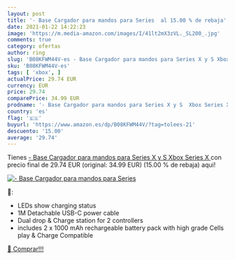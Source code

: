 ```yaml
---
layout: post
title: '- Base Cargador para mandos para Series  al 15.00 % de rebaja'
date: 2021-01-22 14:22:23
image: 'https://m.media-amazon.com/images/I/41lt2mX3zVL._SL200_.jpg'
comments: true
category: ofertas
author: ring
slug: 'B08KFWM44V-es - Base Cargador para mandos para Series X y S Xbox Series X'
sku: 'B08KFWM44V-es'
tags: [ 'xbox', ]
actualPrice: 29.74 EUR
currency: EUR
price: 29.74
comparePrice: 34.99 EUR
prodname: '- Base Cargador para mandos para Series X y S  Xbox Series X '
country: 'es'
flag: '🇪🇸'
buyurl: 'https://www.amazon.es/dp/B08KFWM44V/?tag=tolees-21'
descuento: '15.00'
average: '29.74'
---
```


Tienes [- Base Cargador para mandos para Series X y S  Xbox Series X ](https://www.amazon.es/dp/B08KFWM44V/?tag=tolees-21) con precio final de  29.74 EUR (original: 34.99 EUR) (15.00 %  de rebaja) aqui!

[![- Base Cargador para mandos para Series ](https://m.media-amazon.com/images/I/41lt2mX3zVL._SL200_.jpg)](https://www.amazon.es/dp/B08KFWM44V/?tag=tolees-21)

🔎:

- LEDs show charging status
- 1M Detachable USB-C power cable
- Dual drop & Charge station for 2 controllers
- includes 2 x 1000 mAh rechargeable battery pack with high grade Cells play & Charge Compatible

[🛒 Comprar!!!](https://www.amazon.es/dp/B08KFWM44V/?tag=tolees-21)
